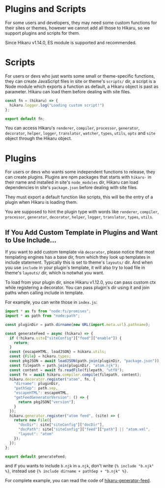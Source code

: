 Plugins and Scripts
===================

For some users and developers, they may need some custom functions for their sites or themes, however we cannot add all those to Hikaru, so we support plugins and scripts for them.

Since Hikaru v1.14.0, ES module is supported and recommended.

# Scripts

For users or devs who just wants some small or theme-specific functions, they can create JavaScript files in site or theme's `scripts/` dir, a script is a Node module which exports a function as default, a Hikaru object is past as parameter. Hikaru can load them before dealing with site files.

```javascript
const fn = (hikaru) => {
  hikaru.logger.log("Loading custom script!")
};

export default fn;
```

You can access Hikaru's `renderer`, `compiler`, `processor`, `generator`, `decorator`, `helper`, `logger`, `translator`, `watcher`, `types`, `utils`, `opts` and `site` object through the Hikaru object.

# Plugins

For users or devs who wants some independent functions to release, they can create plugins. Plugins are npm packages that starts with `hikaru-` in their name and installed in site's `node_modules` dir, Hikaru can load dependencies in site's `package.json` before dealing with site files.

They must export a default function like scripts, this will be the entry of a plugin when Hikaru is loading them.

You are supposed to hint the plugin type with words like `renderer`, `compiler`, `processor`, `generator`, `decorator`, `helper`, `logger`, `translator`, `types`, `utils`.

## If You Add Custom Template in Plugins and Want to Use Include...

If you want to add custom template via `decorator`, please notice that most templating engines has a base dir, from which they look up templates in include statement. Typically this is set to theme's `layouts/` dir. And when you use `include` in your plugin's template, it will also try to load file in theme's `layouts/` dir, which is notwhat you want.

To load from your plugin dir, since Hikaru v1.12.0, you can pass custom ctx while registering a decorator. You can pass plugin's dir using it and join paths when calling include in template.

For example, you can write those in `index.js`:

```javascript
import * as fs from "node:fs/promises";
import * as path from "node:path";

const pluginDir = path.dirname(new URL(import.meta.url).pathname);

const generateFeed = async (hikaru) => {
  if (!hikaru.site["siteConfig"]["feed"]["enable"]) {
    return;
  }
  const {escapeHTML, loadJSON} = hikaru.utils;
  const {File} = hikaru.types;
  const pkgJSON = await loadJSON(path.join(pluginDir, "package.json"));
  const filepath = path.join(pluginDir, "atom.njk");
  const content = await fs.readFile(filepath, "utf8");
  const fn = await hikaru.compiler.compile(filepath, content);
  hikaru.decorator.register("atom", fn, {
    "dirname": pluginDir,
    "pathSep": path.sep,
    "escapeHTML": escapeHTML,
    "getFeedGeneratorVersion": () => {
      return pkgJSON["version"];
    }
  });
  hikaru.generator.register("atom feed", (site) => {
    return new File({
      "docDir": site["siteConfig"]["docDir"],
      "docPath": site["siteConfig"]["feed"]["path"] || "atom.xml",
      "layout": "atom"
    });
  });
};

export default generateFeed;
```

and if you wants to include `b.njk` in `a.njk`, don't write `{% include "b.njk" %}`, instead use `{% include dirname + pathSep + "b.njk" %}`.


For complete example, you can read the code of [hikaru-generator-feed](https://github.com/AlynxZhou/hikaru-generator-feed/).
